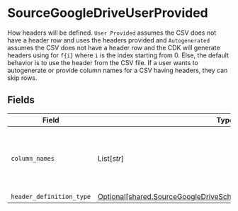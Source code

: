 # SourceGoogleDriveUserProvided

How headers will be defined. `User Provided` assumes the CSV does not have a header row and uses the headers provided and `Autogenerated` assumes the CSV does not have a header row and the CDK will generate headers using for `f{i}` where `i` is the index starting from 0. Else, the default behavior is to use the header from the CSV file. If a user wants to autogenerate or provide column names for a CSV having headers, they can skip rows.


## Fields

| Field                                                                                                                                              | Type                                                                                                                                               | Required                                                                                                                                           | Description                                                                                                                                        |
| -------------------------------------------------------------------------------------------------------------------------------------------------- | -------------------------------------------------------------------------------------------------------------------------------------------------- | -------------------------------------------------------------------------------------------------------------------------------------------------- | -------------------------------------------------------------------------------------------------------------------------------------------------- |
| `column_names`                                                                                                                                     | List[*str*]                                                                                                                                        | :heavy_check_mark:                                                                                                                                 | The column names that will be used while emitting the CSV records                                                                                  |
| `header_definition_type`                                                                                                                           | [Optional[shared.SourceGoogleDriveSchemasStreamsHeaderDefinitionType]](../../models/shared/sourcegoogledriveschemasstreamsheaderdefinitiontype.md) | :heavy_minus_sign:                                                                                                                                 | N/A                                                                                                                                                |